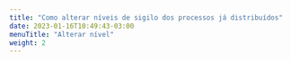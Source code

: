 ```yaml
---
title: "Como alterar níveis de sigilo dos processos já distribuídos"
date: 2023-01-16T10:49:43-03:00
menuTitle: "Alterar nível"
weight: 2
---
```

